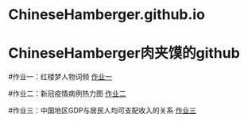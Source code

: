 # ChineseHamberger.github.io
ChineseHamberger肉夹馍的github
=====
#作业一：红楼梦人物词频
[作业一](http://ChineseHamberger.github.io/sunburst.html)


#作业二：新冠疫情病例热力图
[作业二](http://ChineseHamberger.github.io/新冠疫情病例热力图.html)


#作业三：中国地区GDP与居民人均可支配收入的关系
[作业三](http://ChineseHamberger.github.io/中国地区GDP与居民人均可支配收入的关系.html)
